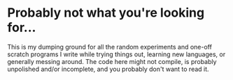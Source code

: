 # Probably not what you're looking for...

This is my dumping ground for all the random experiments and one-off scratch
programs I write while trying things out, learning new languages, or generally
messing around. The code here might not compile, is probably unpolished and/or
incomplete, and you probably don't want to read it.
